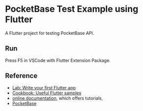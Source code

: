 # PocketBase Test Example using Flutter

A Flutter project for testing PocketBase API.

## Run

Press F5 in VSCode with Flutter Extension Package.

## Reference

- [Lab: Write your first Flutter app](https://docs.flutter.dev/get-started/codelab)
- [Cookbook: Useful Flutter samples](https://docs.flutter.dev/cookbook)
- [online documentation](https://docs.flutter.dev/), which offers tutorials,
- [PocketBase](https://pocketbase.io)

